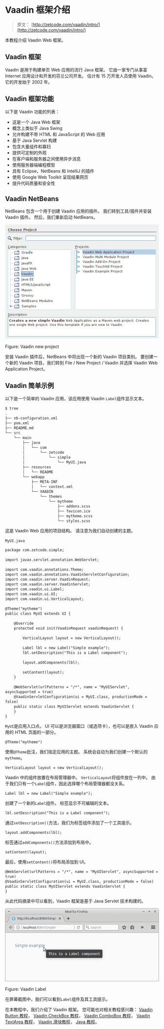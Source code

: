 # Vaadin 框架介绍

> 原文： [http://zetcode.com/vaadin/intro/](http://zetcode.com/vaadin/intro/)

本教程介绍 Vaadin Web 框架。

## Vaadin 框架

Vaadin 是用于构建单页 Web 应用的流行 Java 框架。 它由一家专门从事富 Internet 应用设计和开发的芬兰公司开发。 估计有 15 万开发人员使用 Vaadin。 它的开发始于 2002 年。

## Vaadin 框架功能

以下是 Vaadin 功能的列表：

*   这是一个 Java Web 框架
*   概念上类似于 Java Swing
*   允许构建不带 HTML 和 JavaScript 的 Web 应用
*   基于 Java Servlet 构建
*   包含大量组件和寡妇
*   提供可定制的外观
*   在客户端和服务器之间使用异步消息
*   使用服务器端编程模型
*   具有 Eclipse，NetBeans 和 IntelliJ 的插件
*   使用 Google Web Toolkit 呈现结果网页
*   提升代码质量和安全性

## Vaadin NetBeans

NetBeans 包含一个用于创建 Vaadin 应用的插件。 我们转到工具/插件并安装 Vaadin 插件。 然后，我们重新启动 NetBeans。

![Vaadin new project](img/0e5f0468ec8ecc1365343248f00897a9.jpg)

Figure: Vaadin new project

安装 Vaadin 插件后，NetBeans 中将出现一个新的 Vaadin 项目类别。 要创建一个新的 Vaadin 项目，我们转到 File / New Project / Vaadin 并选择 Vaadin Web Application Project。

## Vaadin 简单示例

以下是一个简单的 Vaadin 应用，该应用使用 Vaadin `Label`组件显示文本。

```
$ tree
.
├── nb-configuration.xml
├── pom.xml
├── README.md
└── src
    └── main
        ├── java
        │   └── com
        │       └── zetcode
        │           └── simple
        │               └── MyUI.java
        ├── resources
        │   └── README
        └── webapp
            ├── META-INF
            │   └── context.xml
            └── VAADIN
                └── themes
                    └── mytheme
                        ├── addons.scss
                        ├── favicon.ico
                        ├── mytheme.scss
                        └── styles.scss

```

这是 Vaadin Web 应用的项目结构。 请注意为我们自动创建的主题。

`MyUI.java`

```
package com.zetcode.simple;

import javax.servlet.annotation.WebServlet;

import com.vaadin.annotations.Theme;
import com.vaadin.annotations.VaadinServletConfiguration;
import com.vaadin.server.VaadinRequest;
import com.vaadin.server.VaadinServlet;
import com.vaadin.ui.Label;
import com.vaadin.ui.UI;
import com.vaadin.ui.VerticalLayout;

@Theme("mytheme")
public class MyUI extends UI {

    @Override
    protected void init(VaadinRequest vaadinRequest) {

        VerticalLayout layout = new VerticalLayout();

        Label lbl = new Label("Simple example");
        lbl.setDescription("This is a Label component");

        layout.addComponents(lbl);

        setContent(layout);
    }

    @WebServlet(urlPatterns = "/*", name = "MyUIServlet", asyncSupported = true)
    @VaadinServletConfiguration(ui = MyUI.class, productionMode = false)
    public static class MyUIServlet extends VaadinServlet {
    }
}

```

`MyUI`是应用入口点。 UI 可以是浏览器窗口（或选项卡），也可以是嵌入 Vaadin 应用的 HTML 页面的一部分。

```
@Theme("mytheme")

```

使用`@Theme`批注，我们指定应用的主题。 系统会自动为我们创建一个默认的`mytheme`。

```
VerticalLayout layout = new VerticalLayout();

```

Vaadin 中的组件放置在布局管理器中。 `VerticalLayout`将组件放在一列中。 由于我们只有一个`Label`组件，因此选择哪个布局管理器都没关系。

```
Label lbl = new Label("Simple example");

```

创建了一个新的`Label`组件。 标签显示不可编辑的文本。

```
lbl.setDescription("This is a Label component");

```

通过`setDescription()`方法，我们为标签组件添加了一个工具提示。

```
layout.addComponents(lbl);

```

标签通过`addComponents()`方法添加到布局中。

```
setContent(layout);

```

最后，使用`setContent()`将布局添加到 UI。

```
@WebServlet(urlPatterns = "/*", name = "MyUIServlet", asyncSupported = true)
@VaadinServletConfiguration(ui = MyUI.class, productionMode = false)
public static class MyUIServlet extends VaadinServlet {
}

```

从此代码摘录中可以看到，Vaadin 框架是基于 Java Servlet 技术构建的。

![Vaadin Label](img/d97cdb6d8c80f9366efa5694e4a23a86.jpg)

Figure: Vaadin Label

在屏幕截图中，我们可以看到`Label`组件及其工具提示。

在本教程中，我们介绍了 Vaadin 框架。 您可能也对相关教程感兴趣： [Vaadin Button 教程](/vaadin/button/)， [Vaadin CheckBox 教程](/vaadin/checkbox/)， [Vaadin ComboBox 教程](/vaadin/combobox/)， [Vaadin TextArea 教程](/vaadin/textarea/)， [Vaadin 滑块教程](/vaadin/slider/)， [Java 教程](/lang/java/)。